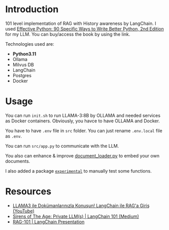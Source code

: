 # Introduction

101 level implementation of RAG with History awareness by LangChain. I used [Effective Python: 90 Specific Ways to Write Better Python, 2nd Edition](https://www.oreilly.com/library/view/effective-python-90/9780134854717/) for my LLM. You can buy/access the book by using the link.

Technologies used are:
- **Python3.11**
- Ollama
- Milvus DB
- LangChain
- Postgres
- Docker

# Usage

You can run `init.sh` to run LLAMA-3:8B by OLLAMA and needed services as Docker containers. Obviously, you havce to have OLLAMA and Docker.

You have to have `.env` file in `src` folder. You can just rename `.env.local` file as `.env`.

You can run `src/app.py` to communicate with the LLM.

You also can enhance & improve [document_loader.py](./src/helpers/document_loader.py) to embed your own documents.

I also added a package [`experimental`](./src/experimental/) to manually test some functions.

# Resources

- [LLAMA3 ile Dokümanlarınızla Konuşun! LangChain ile RAG'a Giriş (YouTube)](https://youtu.be/F9GEHv2pSfw?si=oKV_ct_8TZSwMjcO)
- [Sirens of The Age: Private LLM(s) | LangChain 101 (Medium)](https://medium.com/@mebaysan/sirens-of-the-age-private-llm-s-langchain-101-f11a116fa4af)
- [RAG-101 | LangChain Presentation](https://www.canva.com/design/DAGItlraYmw/DH3Y70A-ZtpSns9FmVPo0Q/edit?utm_content=DAGItlraYmw&utm_campaign=designshare&utm_medium=link2&utm_source=sharebutton)